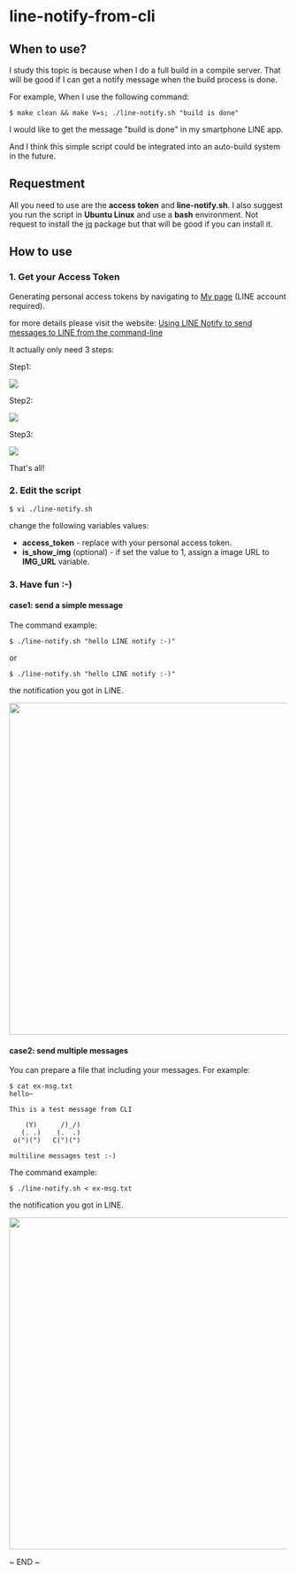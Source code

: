 # line-notify-from-cli


## When to use?

I study this topic is because when I do a full build in a compile server. That will be good if I can get a notify message when the build process is done.

For example, When I use the following command:

	$ make clean && make V=s; ./line-notify.sh "build is done"

I would like to get the message "build is done" in my smartphone LINE app.

And I think this simple script could be integrated into an auto-build system in the future.


## Requestment

All you need to use are the **access token** and **line-notify.sh**. I also suggest you run the script in **Ubuntu Linux** and use a **bash** environment. Not request to install the [jq](https://stedolan.github.io/jq/download/) package but that will be good if you can install it.


## How to use


### 1. Get your Access Token

Generating personal access tokens by navigating to [My page](https://notify-bot.line.me/my/) (LINE account required).

for more details please visit the website: [Using LINE Notify to send messages to LINE from the command-line](https://engineering.linecorp.com/en/blog/using-line-notify-to-send-messages-to-line-from-the-command-line/)

It actually only need 3 steps:

Step1:

![](images/acc-token-01.png)

Step2:

![](images/acc-token-02.png)

Step3:

![](images/acc-token-03.png)


That's all!


### 2. Edit the script


	$ vi ./line-notify.sh


change the following variables values:

* **access_token** - replace with your personal access token.
* **is_show_img** (optional) - if set the value to 1, assign a image URL to **IMG_URL** variable.


### 3. Have fun :-)

#### case1: send a simple message

The command example:


	$ ./line-notify.sh "hello LINE notify :-)"

or

	$ ./line-notify.sh "hello LINE notify :-)"


the notification you got in LINE.


<img height="600" src="images/line-notify-01.png">


#### case2: send multiple messages

You can prepare a file that including your messages. For example:


	$ cat ex-msg.txt
	hello~

	This is a test message from CLI

	    (Y)      /)_/)
	   (. .)    (.  .)
	 o(")(")   C(")(")

	multiline messages test :-)


The command example:


	$ ./line-notify.sh < ex-msg.txt


the notification you got in LINE.


<img height="600" src="images/line-notify-02.png">


~ END ~

